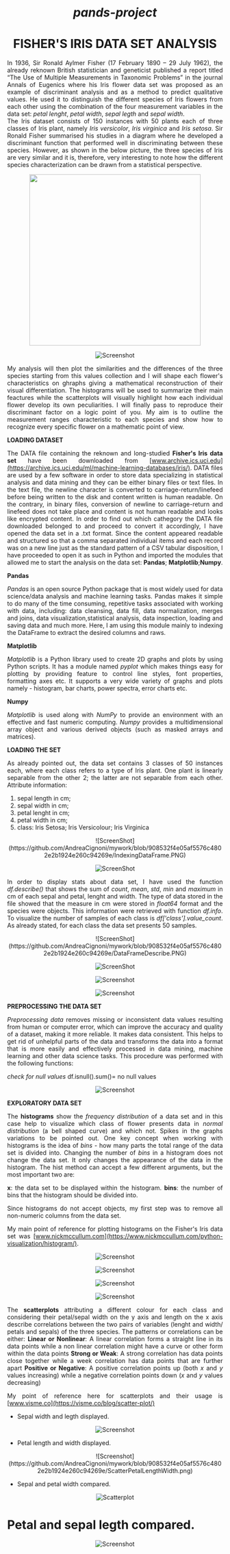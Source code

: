 <div align="center">

# *pands-project*
# **FISHER'S IRIS DATA SET ANALYSIS**
</div>

<div align="justify">

In 1936, Sir Ronald Aylmer Fisher (17 February 1890 – 29 July 1962), the already reknown British statistician and geneticist   published a report titled “The Use of Multiple Measurements in Taxonomic Problems” in the journal Annals of Eugenics where his Iris flower data set was proposed as an example of discriminant analysis and as a method to predict qualitative values. He used it to distinguish the different species of Iris flowers from each other using the combination of the four measurement variables in the data set: *petal lenght*, *petal width*, *sepal legth* and *sepal width*.  
The Iris dataset consists of 150 instances with 50 plants each of three classes of Iris plant, namely *Iris versicolor*, *Iris virginica* and *Iris setosa*. Sir Ronald Fisher summarised his studies in a diagram where he developed a discriminant function that performed well in discriminating between these species. However, as shown in the below picture, the three species of Iris are very similar and it is, therefore, very interesting to note how the different species characterization can be drawn from a statistical perspective.
<div align="center">
    <img src="/screenshots/screen1.jpg" width="400px"</img> 

![Screenshot](https://github.com/AndreaCignoni/mywork/blob/main/Iris.png)

</div>
My analysis will then plot the similarities and the differences of the three species starting from this values collection and I will shape each flower's characteristics on ghraphs giving a mathematical reconstruction of their visual differentiation. The histograms will be used to summarize their main feactures while the scatterplots will visually highlight how each individual flower develop its own peculiarities. I will finally pass to reproduce their discriminant factor on a logic point of you. My aim is to outline the measurement ranges characteristic to each species and show how to recognize every specific flower on a mathematic point of view.

**LOADING DATASET**

The DATA file containing the reknown and long-studied **Fisher's Iris data set** have been downloaded from [www.archive.ics.uci.edu](https://archive.ics.uci.edu/ml/machine-learning-databases/iris/). DATA files are used by a few software in order to store data specializing in statistical analysis and data mining and they can be either binary files or text files. In the text file, the newline character is converted to carriage-return/linefeed before being written to the disk and content written is human readable. On the contrary, in binary files, conversion of newline to carriage-return and linefeed does not take place and content is not human readable and looks like encrypted content. In order to find out which cathegory the DATA file downloaded belonged to and proceed to convert it accordingly, I have opened the data set in a .txt format. Since the content appeared readable and structured so that a comma separated individual items and each record was on a new line just as the standard pattern of a CSV tabular disposition, I have proceeded to open it as such in Python and imported the modules that allowed me to start the analysis on the data set: **Pandas**; **Matplotlib**;**Numpy**.

**Pandas**

*Pandas* is an open source Python package that is most widely used for data science/data analysis and machine learning tasks. Pandas makes it simple to do many of the time consuming, repetitive tasks associated with working with data, including: data cleansing, data fill, data normalization, merges and joins, data visualization,statistical analysis, data inspection, loading and saving data and much more. Here, I am using this module mainly to indexing the DataFrame to extract the desired columns and raws.

**Matplotlib**

*Matplotlib* is a Python library used to create 2D graphs and plots by using Python scripts. It has a module named *pyplot* which makes things easy for plotting by providing feature to control line styles, font properties, formatting axes etc. It supports a very wide variety of graphs and plots namely - histogram, bar charts, power spectra, error charts etc. 

**Numpy**

*Matplotlib* is used along with *NumPy* to provide an environment with an effective and fast numeric computing. *Numpy* provides a multidimensional array object and various derived objects (such as masked arrays and matrices).

**LOADING THE SET**

As already pointed out, the data set contains 3 classes of 50 instances each, where each class refers to a type of Iris plant. One plant is linearly separable from the other 2; the latter are not separable from each other. Attribute information:
1. sepal length in cm;
2. sepal width in cm;
3. petal lenght in cm;
4. petal width in cm;
4. class: Iris Setosa; Iris Versicolour; Iris Virginica

<div align="center">
![ScreenShot](https://github.com/AndreaCignoni/mywork/blob/908532f4e05af5576c4802e2b1924e260c94269e/IndexingDataFrame.PNG)

![ScreenShot](https://github.com/AndreaCignoni/mywork/blob/908532f4e05af5576c4802e2b1924e260c94269e/IndexingDataFrame.PNG)
</div>



In order to display stats about data set, I have used the function *df.describe()* that shows the sum of *count*, *mean*, *std*, *min* and *maximum* in cm of each sepal and petal, lenght and width. The type of data stored in the file showed that the measure in cm were stored in *float64* format and the species were objects. This information were retrieved with function *df.info*. To visualize the number of samples of each class is *df['class'].value_count*. As already stated, for each class the data set presents 50 samples.

<div align="center">
![ScreenShot](https://github.com/AndreaCignoni/mywork/blob/908532f4e05af5576c4802e2b1924e260c94269e/DataFrameDescribe.PNG)

![ScreenShot](https://github.com/AndreaCignoni/mywork/blob/908532f4e05af5576c4802e2b1924e260c94269e/DataFrameDescribe.PNG)

![Screenshot](https://github.com/AndreaCignoni/mywork/blob/908532f4e05af5576c4802e2b1924e260c94269e/DataInfo.PNG)

![Screenshot](https://github.com/AndreaCignoni/mywork/blob/908532f4e05af5576c4802e2b1924e260c94269e/ClassCounts.PNG)

</div>

**PREPROCESSING THE DATA SET**

*Preprocessing data* removes missing or inconsistent data values resulting from human or computer error, which can improve the accuracy and quality of a dataset, making it more reliable. It makes data consistent. This helps to get rid of unhelpful parts of the data and transforms the data into a format that is more easily and effectively processed in data mining, machine learning and other data science tasks. This procedure was performed with the following functions:

*check for null values*
df.isnull().sum()= no null values

<div align="center">

![Screenshot](https://github.com/AndreaCignoni/mywork/blob/908532f4e05af5576c4802e2b1924e260c94269e/PreprocessingData.PNG)
</div>

**EXPLORATORY DATA SET** 

The **histograms** show the *frequency distribution* of a data set and in this case help to visualize which class of flower presents data in *normal distribution* (a bell shaped curve) and which not. Spikes in the graphs variations to be pointed out. One key concept when working with histograms is the idea of *bins* - how many parts the total range of the data set is divided into. Changing the number of *bins* in a histogram does not change the data set. It only changes the appearance of the data in the histogram. The hist method can accept a few different arguments, but the most important two are:

**x**: the data set to be displayed within the histogram.
**bins**: the number of bins that the histogram should be divided into.

Since histograms do not accept objects, my first step was to remove all non-numeric columns from the data set.

My main point of reference for plotting histograms on the Fisher's Iris data set was [www.nickmccullum.com](https://www.nickmccullum.com/python-visualization/histogram/).

<div align="center">

![Screenshot](https://github.com/AndreaCignoni/mywork/blob/908532f4e05af5576c4802e2b1924e260c94269e/PetalLenghtHistogram.png)

![Screenshot](https://github.com/AndreaCignoni/mywork/blob/908532f4e05af5576c4802e2b1924e260c94269e/PetalWidthHistogram.png)

![Screenshot](https://github.com/AndreaCignoni/mywork/blob/908532f4e05af5576c4802e2b1924e260c94269e/SepalLenghtHistogram.png)

![Screenshot](https://github.com/AndreaCignoni/mywork/blob/908532f4e05af5576c4802e2b1924e260c94269e/SepalWidthHistogram.png)

</div>

The **scatterplots** attributing a different colour for each class and considering their petal/sepal width on the y axis and length on the x axis describe correlations between the two pairs of variables (lenght and width/ petals and sepals) of the three species.
The patterns or correlations can be either:
**Linear or Nonlinear**: A linear correlation forms a straight line in its data points while a non linear correlation might have a curve or other form within the data points
**Strong or Weak**: A strong correlation has data points close together while a week correlation has data points that are further apart
**Positive or Negative**: A positive correlation points up (both *x* and *y* values increasing) while a negative correlation points down (*x* and *y* values decreasing)

My point of reference here for scatterplots and their usage is [www.visme.co](https://visme.co/blog/scatter-plot/)

+ Sepal width and legth displayed.
<div align="center">

![Screenshot](https://github.com/AndreaCignoni/mywork/blob/908532f4e05af5576c4802e2b1924e260c94269e/ScatterSepalLengthWidth.png)
</div>

* Petal length and width displayed.
<div align="center">
![Screenshot](https://github.com/AndreaCignoni/mywork/blob/908532f4e05af5576c4802e2b1924e260c94269e/ScatterPetalLengthWidth.png)
</div>

- Sepal  and petal width compared.

<div align="center">

![Scatterplot](https://github.com/AndreaCignoni/mywork/blob/908532f4e05af5576c4802e2b1924e260c94269e/ScatterPlotWidth.png)
</div>

# Petal and sepal legth compared.

<div align="center">

![Screenshot](https://github.com/AndreaCignoni/mywork/blob/908532f4e05af5576c4802e2b1924e260c94269e/ScatterPlotLength.png)
</div>

</div>